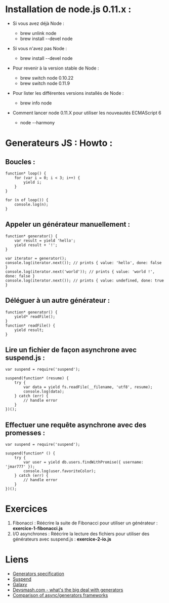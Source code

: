 Installation de node.js 0.11.x : 
====

* Si vous avez déjà Node : 
    * brew unlink node
    * brew install --devel node

* Si vous n'avez pas Node : 
    * brew install --devel node

* Pour revenir à la version stable de Node : 
    * brew switch node 0.10.22
    * brew switch node 0.11.9

* Pour lister les différentes versions installés de Node :
    * brew info node

* Comment lancer node 0.11.X pour utiliser les nouveautés ECMAScript 6
    * node --harmony


Generateurs JS : Howto : 
====
Boucles : 
----
    function* loop() {
        for (var i = 0; i < 3; i++) {
            yield i;
        }
    }
    
    for (n of loop()) {
        console.log(n);
    }
    
Appeler un générateur manuellement :
----
    function* generator() {
        var result = yield 'hello';
        yield result + '!'; 
    }

    var iterator = generator();
    console.log(iterator.next()); // prints { value: 'hello', done: false }
    console.log(iterator.next('world')); // prints { value: 'world !', done: false }
    console.log(iterator.next()); // prints { value: undefined, done: true }

Déléguer à un autre générateur : 
----
    function* generator() {
        yield* readFile();
    }
    function* readFile() {
        yield result;
    }

Lire un fichier de façon asynchrone avec suspend.js : 
----
    var suspend = require('suspend');

    suspend(function* (resume) {
        try {
            var data = yield fs.readFile(__filename, 'utf8', resume);
            console.log(data);
        } catch (err) {
            // handle error
        }
    })();

Effectuer une requête asynchrone avec des promesses : 
----
    var suspend = require('suspend');

    suspend(function* () {
        try {
            var user = yield db.users.findWithPromise({ username: 'jmar777' });
            console.log(user.favoriteColor);
        } catch (err) {
            // handle error
        }
    })();

Exercices
=====

1. Fibonacci : Réécrire la suite de Fibonacci pour utiliser un générateur : **exercice-1-fibonacci.js**
2. I/O asynchrones : Réécrire la lecture des fichiers pour utiliser des générateurs avec suspend.js : **exercice-2-io.js**

Liens
=====

* [Generators specification](http://wiki.ecmascript.org/doku.php?id=harmony:generators)
* [Suspend](https://github.com/jmar777/suspend)
* [Galaxy](https://github.com/bjouhier/galaxy)
* [Devsmash.com - what's the big deal with generators](http://devsmash.com/blog/whats-the-big-deal-with-generators)
* [Comparison of async/generators frameworks](http://spion.github.io/posts/analysis-generators-and-other-async-patterns-node.html)
